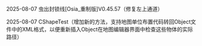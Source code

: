 2025-08-07 虫出封锁线[Osia_重制版]V0.45.57（修复左上通道）

2025-08-07 CShapeTest（增加新的方法，支持地图单位布置代码转回Object文件中的XML格式，以便重新插入Object在地图编辑器界面中检查这些物体的实际路径）
